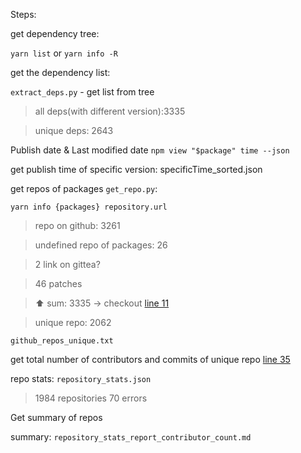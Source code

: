 Steps:

get dependency tree:

`yarn list` or `yarn info -R`

get the dependency list: 

`extract_deps.py` - get list from tree 

> all deps(with different version):3335

> unique deps: 2643

Publish date & Last modified date
`npm view "$package" time --json`


get publish time of specific version: specificTime_sorted.json

get repos of packages `get_repo.py`:

`yarn info {packages} repository.url`

> repo on github: 3261

> undefined repo of packages: 26

> 2 link on gittea?

> 46 patches

> ⬆️ sum: 3335 -> checkout [line 11](https://github.com/chains-project/crypto_wallets/blob/main/steps.md#L11)

> unique repo: 2062

`github_repos_unique.txt`

get total number of contributors and commits of unique repo [line 35](https://github.com/chains-project/crypto_wallets/blob/main/steps.md#L11)

repo stats: `repository_stats.json`

> 1984 repositories 
> 70 errors

Get summary of repos

summary: `repository_stats_report_contributor_count.md`

